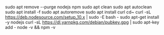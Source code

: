 sudo apt remove --purge nodejs npm
sudo apt clean
sudo apt autoclean
sudo apt install -f
sudo apt autoremove
sudo apt install curl
cd~
curl -sL https://deb.nodesource.com/setup_10.x | sudo -E bash -
sudo apt-get install -y nodejs
curl -sL https://dl.yarnpkg.com/debian/pubkey.gpg | sudo apt-key add -
node -v && npm -v



